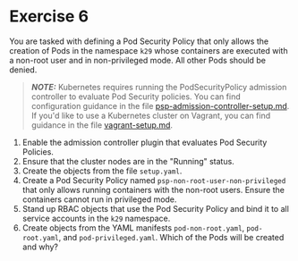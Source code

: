 # Exercise 6

You are tasked with defining a Pod Security Policy that only allows the creation of Pods in the namespace `k29` whose containers are executed with a non-root user and in non-privileged mode. All other Pods should be denied.

> **_NOTE:_** Kubernetes requires running the PodSecurityPolicy admission controller to evaluate Pod Security policies. You can find configuration guidance in the file [psp-admission-controller-setup.md](./psp-admission-controller-setup.md). If you'd like to use a Kubernetes cluster on Vagrant, you can find guidance in the file [vagrant-setup.md](../common/vagrant-setup.md).

1. Enable the admission controller plugin that evaluates Pod Security Policies.
2. Ensure that the cluster nodes are in the "Running" status.
3. Create the objects from the file `setup.yaml`.
4. Create a Pod Security Policy named `psp-non-root-user-non-privileged` that only allows running containers with the non-root users. Ensure the containers cannot run in privileged mode.
5. Stand up RBAC objects that use the Pod Security Policy and bind it to all service accounts in the `k29` namespace.
6. Create objects from the YAML manifests `pod-non-root.yaml`, `pod-root.yaml`, and `pod-privileged.yaml`. Which of the Pods will be created and why?